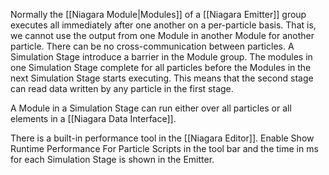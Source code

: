 Normally the [[Niagara Module|Modules]] of a [[Niagara Emitter]] group executes all immediately after one another on a per-particle basis.
That is, we cannot use the output from one Module in another Module for another particle.
There can be no cross-communication between particles.
A Simulation Stage introduce a barrier in the Module group.
The modules in one Simulation Stage complete for all particles before the Modules in the next Simulation Stage starts executing.
This means that the second stage can read data written by any particle in the first stage.

A Module in a Simulation Stage can run either over all particles or all elements in a [[Niagara Data Interface]].


There is a built-in performance tool in the [[Niagara Editor]].
Enable Show Runtime Performance For Particle Scripts in the tool bar and the time in ms for each Simulation Stage is shown in the Emitter.
